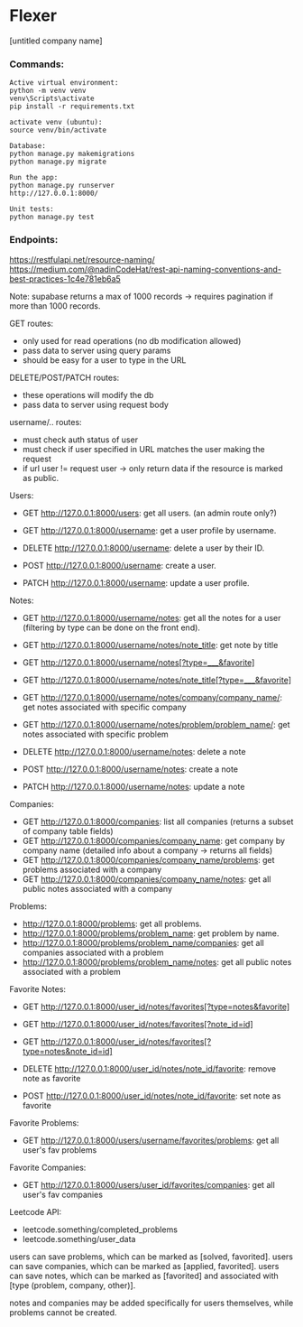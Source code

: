# Flexer

[untitled company name]

### Commands:

```
Active virtual environment:
python -m venv venv
venv\Scripts\activate
pip install -r requirements.txt

activate venv (ubuntu):
source venv/bin/activate

Database:
python manage.py makemigrations
python manage.py migrate

Run the app:
python manage.py runserver
http://127.0.0.1:8000/

Unit tests:
python manage.py test
```

### Endpoints:

https://restfulapi.net/resource-naming/
https://medium.com/@nadinCodeHat/rest-api-naming-conventions-and-best-practices-1c4e781eb6a5

Note: supabase returns a max of 1000 records -> requires pagination if more than 1000 records.

GET routes: 
- only used for read operations (no db modification allowed)
- pass data to server using query params
- should be easy for a user to type in the URL

DELETE/POST/PATCH routes: 
- these operations will modify the db
- pass data to server using request body

username/.. routes:
- must check auth status of user
- must check if user specified in URL matches the user making the request
- if url user != request user -> only return data if the resource is marked as public.

Users:

- GET http://127.0.0.1:8000/users: get all users. (an admin route only?)

- GET http://127.0.0.1:8000/username: get a user profile by username.

- DELETE http://127.0.0.1:8000/username: delete a user by their ID.
- POST http://127.0.0.1:8000/username: create a user.
- PATCH http://127.0.0.1:8000/username: update a user profile.

Notes:

- GET http://127.0.0.1:8000/username/notes: get all the notes for a user (filtering by type can be done on the front end).
- GET http://127.0.0.1:8000/username/notes/note_title: get note by title

- GET http://127.0.0.1:8000/username/notes[?type=___&favorite]
- GET http://127.0.0.1:8000/username/notes/note_title[?type=___&favorite]

- GET http://127.0.0.1:8000/username/notes/company/company_name/: get notes associated with specific company
- GET http://127.0.0.1:8000/username/notes/problem/problem_name/: get notes associated with specific problem

- DELETE http://127.0.0.1:8000/username/notes: delete a note
- POST http://127.0.0.1:8000/username/notes: create a note
- PATCH http://127.0.0.1:8000/username/notes: update a note

Companies:

- GET http://127.0.0.1:8000/companies: list all companies (returns a subset of company table fields)
- GET http://127.0.0.1:8000/companies/company_name: get company by company name (detailed info about a company -> returns all fields)
- GET http://127.0.0.1:8000/companies/company_name/problems: get problems associated with a company
- GET http://127.0.0.1:8000/companies/company_name/notes: get all public notes associated with a company

Problems:

- http://127.0.0.1:8000/problems: get all problems.
- http://127.0.0.1:8000/problems/problem_name: get problem by name.
- http://127.0.0.1:8000/problems/problem_name/companies: get all companies associated with a problem
- http://127.0.0.1:8000/problems/problem_name/notes: get all public notes associated with a problem

Favorite Notes:
- GET http://127.0.0.1:8000/user_id/notes/favorites[?type=notes&favorite]
- GET http://127.0.0.1:8000/user_id/notes/favorites[?note_id=id]
- GET http://127.0.0.1:8000/user_id/notes/favorites[?type=notes&note_id=id]

- DELETE http://127.0.0.1:8000/user_id/notes/note_id/favorite: remove note as favorite
- POST http://127.0.0.1:8000/user_id/notes/note_id/favorite: set note as favorite

Favorite Problems:

- GET http://127.0.0.1:8000/users/username/favorites/problems: get all user's fav problems

Favorite Companies:

- GET http://127.0.0.1:8000/users/user_id/favorites/companies: get all user's fav companies

Leetcode API:
- leetcode.something/completed_problems
- leetcode.something/user_data

users can save problems, which can be marked as [solved, favorited].
users can save companies, which can be marked as [applied, favorited].
users can save notes, which can be marked as [favorited] and associated with [type (problem, company, other)].

notes and companies may be added specifically for users themselves, while problems cannot be created.

